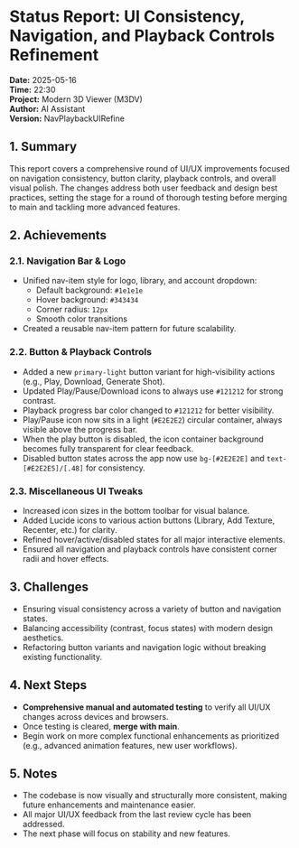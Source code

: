 # Status Report: UI Consistency, Navigation, and Playback Controls Refinement

**Date:** 2025-05-16  
**Time:** 22:30  
**Project:** Modern 3D Viewer (M3DV)  
**Author:** AI Assistant  
**Version:** NavPlaybackUIRefine

## 1. Summary

This report covers a comprehensive round of UI/UX improvements focused on navigation consistency, button clarity, playback controls, and overall visual polish. The changes address both user feedback and design best practices, setting the stage for a round of thorough testing before merging to main and tackling more advanced features.

## 2. Achievements

### 2.1. Navigation Bar & Logo
- Unified nav-item style for logo, library, and account dropdown:
  - Default background: `#1e1e1e`
  - Hover background: `#343434`
  - Corner radius: `12px`
  - Smooth color transitions
- Created a reusable nav-item pattern for future scalability.

### 2.2. Button & Playback Controls
- Added a new `primary-light` button variant for high-visibility actions (e.g., Play, Download, Generate Shot).
- Updated Play/Pause/Download icons to always use `#121212` for strong contrast.
- Playback progress bar color changed to `#121212` for better visibility.
- Play/Pause icon now sits in a light (`#E2E2E2`) circular container, always visible above the progress bar.
- When the play button is disabled, the icon container background becomes fully transparent for clear feedback.
- Disabled button states across the app now use `bg-[#2E2E2E]` and `text-[#E2E2E5]/[.48]` for consistency.

### 2.3. Miscellaneous UI Tweaks
- Increased icon sizes in the bottom toolbar for visual balance.
- Added Lucide icons to various action buttons (Library, Add Texture, Recenter, etc.) for clarity.
- Refined hover/active/disabled states for all major interactive elements.
- Ensured all navigation and playback controls have consistent corner radii and hover effects.

## 3. Challenges

- Ensuring visual consistency across a variety of button and navigation states.
- Balancing accessibility (contrast, focus states) with modern design aesthetics.
- Refactoring button variants and navigation logic without breaking existing functionality.

## 4. Next Steps

- **Comprehensive manual and automated testing** to verify all UI/UX changes across devices and browsers.
- Once testing is cleared, **merge with main**.
- Begin work on more complex functional enhancements as prioritized (e.g., advanced animation features, new user workflows).

## 5. Notes

- The codebase is now visually and structurally more consistent, making future enhancements and maintenance easier.
- All major UI/UX feedback from the last review cycle has been addressed.
- The next phase will focus on stability and new features. 